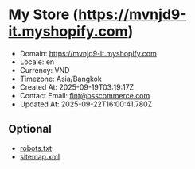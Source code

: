 # My Store (https://mvnjd9-it.myshopify.com)

- Domain: https://mvnjd9-it.myshopify.com
- Locale: en
- Currency: VND
- Timezone: Asia/Bangkok
- Created At: 2025-09-19T03:19:17Z
- Contact Email: fint@bsscommerce.com
- Updated At: 2025-09-22T16:00:41.780Z

## Optional

- [robots.txt](https://mvnjd9-it.myshopify.com/robots.txt)
- [sitemap.xml](https://mvnjd9-it.myshopify.com/sitemap.xml)
